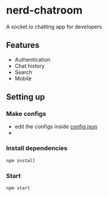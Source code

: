 # nerd-chatroom

A socket.io chatting app for developers
## Features
* Authentication
* Chat history
* Search 
* Mobile

## Setting up
### Make configs
 -  edit the configs inside [config.json](./config.json)
 -  

### Install dependencies
```bash
npm install
```

### Start 
```bash
npm start
```